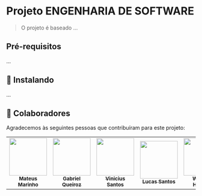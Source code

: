 # Projeto ENGENHARIA DE SOFTWARE

> O projeto é baseado ...


## Pré-requisitos

...


## 🚀 Instalando

...

## 🤝 Colaboradores

Agradecemos às seguintes pessoas que contribuíram para este projeto:

<table>
  <tr>
    <td align="center">
      <a href="https://github.com/marinhomateus">
        <img src="https://github.com/marinhomateus.png" width="100px;"/><br>
        <sub>
          <b>Mateus Marinho</b>
        </sub>
      </a>
    </td>
    <td align="center">
      <a href="https://github.com/gabrielsqueiroz">
        <img src="https://github.com/gabrielsqueiroz.png" width="100px;"/><br>
        <sub>
          <b>Gabriel Queiroz</b>
        </sub>
      </a>
    </td>
    <td align="center">
      <a href="https://github.com/ViniciussSantos">
        <img src="https://github.com/ViniciussSantos.png" width="100px;"/><br>
        <sub>
          <b>Vinicius Santos</b>
        </sub>
      </a>
    </td>
    <td align="center">
      <a href="https://github.com/lucasajs">
        <img src="https://github.com/lucasajs.png" width="100px;"/><br>
        <sub>
          <b>Lucas Santos</b>
        </sub>
      </a>
    </td>
    <td align="center">
      <a href="https://github.com/wendellhichard">
        <img src="https://github.com/wendellhichard.png" width="100px;"/><br>
        <sub>
          <b>Wendell Hichard</b>
        </sub>
      </a>
    </td>
  </tr>
</table>
